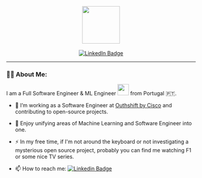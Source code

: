 <div id="header" align="left">
  <img src="https://komarev.com/ghpvc/?username=rafaelsilva29&style=flat-square&color=blue" alt=""/>
</div>

<div id="intro" align="center">
  <img src="https://media.giphy.com/media/lP8xu5t2DLGG045H8F/giphy.gif" width="100"/>
  <br />
  <br />
  <div id="badges">
    <a href="https://linkedin.com/in/rafaelsilva29">
      <img src="https://img.shields.io/badge/LinkedIn-blue?style=for-the-badge&logo=linkedin&logoColor=white" alt="LinkedIn Badge"/>
    </a>
   <!-- <a href="your-youtube-URL">
      <img src="https://img.shields.io/badge/YouTube-red?style=for-the-badge&logo=youtube&logoColor=white" alt="Youtube Badge"/>
    </a>
    <a href="your-twitter-URL">
      <img src="https://img.shields.io/badge/Twitter-blue?style=for-the-badge&logo=twitter&logoColor=white" alt="Twitter Badge"/>
    </a> -->
  </div>
</div>

---

### 👨‍💻 About Me:

I am a Full Software Engineer & ML Engineer  <img src="https://media.giphy.com/media/2IudUHdI075HL02Pkk/giphy.gif" width="30"> from Portugal 🇵🇹.

- 🔭 I’m working as a Software Engineer at [Outhshift by Cisco](https://eti.cisco.com/) and contributing to open-source projects.

- 🌱 Enjoy unifying areas of Machine Learning and Software Engineer into one.

- ⚡ In my free time, if I'm not around the keyboard or not investigating a mysterious open source project, probably you can find me watching F1 or some nice TV series.

- 📫 How to reach me: [![Linkedin Badge](https://img.shields.io/badge/-kakbar-blue?style=flat&logo=Linkedin&logoColor=white)](https://linkedin.com/in/rafaelsilva29)

<!--
**rafaelsilva29/rafaelsilva29** is a ✨ _special_ ✨ repository because its `README.md` (this file) appears on your GitHub profile.

Here are some ideas to get you started:

- 🔭 I’m currently working on ...
- 🌱 I’m currently learning ...
- 👯 I’m looking to collaborate on ...
- 🤔 I’m looking for help with ...
- 💬 Ask me about ...
- 📫 How to reach me: ...
- 😄 Pronouns: ...
- ⚡ Fun fact: ...
-->
